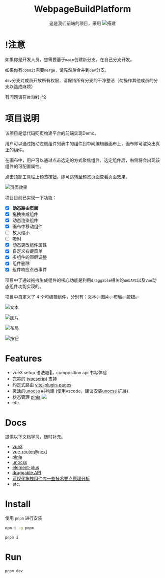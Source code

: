 <h1 align="center">WebpageBuildPlatform</h1>

<p align="center">这是我们前端的项目，采用 
<a href="https://vitejs.dev/"><img width="15" src="https://vitejs.dev/logo.svg" /></a>搭建</p>


# !注意

如果你是开发人员，您需要基于`main`创建新分支，在自己分支开发。

如果你有`commit`需要`merge`，请先然后合并到`dev`分支。

`dev`分支对成员开放所有权限，请保持所有分支的干净整洁（勿操作其他成员的分支以造成麻烦）

有问题请在`微信群`讨论

# 项目说明

该项目是低代码网页构建平台的前端实现Demo。

用户可以通过拖动左侧组件列表中的组件到中间编辑器画布上，画布即可渲染出真正的组件。

在画布中，用户可以通过点击选定的方式聚焦组件，选定组件后，右侧将会出现该组件的可配置属性。

点击顶部工具栏上预览按钮，即可跳转至预览页面查看页面效果。

![页面效果](https://user-images.githubusercontent.com/36471625/153819045-b5366fab-5ea8-4ef4-94ba-3426f794ad65.gif)

项目目前已实现一下功能：

- [x] **动态路由页面**
- [x] 拖拽生成组件
- [x] 动态渲染组件
- [x] 画布中移动组件
- [ ] 放大缩小
- [ ] 吸附
- [x] 动态更改组件属性
- [x] 自定义右键菜单
- [x] 多组件的图层调整
- [x] 组件删除
- [x] 组件响应点击事件

项目中了通过拖拽生成组件的核心功能是利用`draggable`相关的`WebAPI`以及`Vue`动态组件功能实现的。

项目中自定义了 4 个可编辑组件，分别有：<span style="text-decoration: line-through;">文本<span>、图片、布局、按钮。

![文本](https://user-images.githubusercontent.com/36471625/153820425-3efb1994-d855-4bf2-9778-624467c75af1.gif)

![图片](https://user-images.githubusercontent.com/36471625/153820711-8aa0855b-13b2-4b85-9b7d-e038e52d6cf9.gif)

![布局](https://user-images.githubusercontent.com/36471625/153821653-7f2e0a4c-d2d5-4933-8572-02144688a1ed.gif)

![按钮](https://user-images.githubusercontent.com/36471625/153821912-dfcb6436-5c1d-48f0-9f10-19ab56312484.gif)


# Features

- vue3 setup 语法糖🍬，composition api 书写体验
- 完美的 [typescript](https://www.tslang.cn/docs/home.html) 支持
- 约定式路由 [vite-plugin-pages](https://github.com/hannoeru/vite-plugin-pages)
- 灵活的[unocss](https://github.com/antfu/unocss) <img width="15" src="https://raw.githubusercontent.com/antfu/unocss/main/playground/public/icon-gray.svg" />构建 (使用vscode，建议安装[unocss](https://marketplace.visualstudio.com/items?itemName=antfu.unocss) 扩展)
- 状态管理 [pinia](https://pinia.vuejs.org/) <img width="15" src="https://pinia.vuejs.org/logo.svg" />
- etc.

# Docs

提供以下文档学习，随时补充。

- [vue3](https://staging-cn.vuejs.org/)
- [vue-router@next](https://next.router.vuejs.org/zh/)
- [pinia](https://pinia.vuejs.org/)
- [unocss](https://github.com/antfu/unocss)
- [element-plus](https://element-plus.gitee.io/zh-CN/)
- [draggable API](https://developer.mozilla.org/zh-CN/docs/Web/API/HTML_Drag_and_Drop_API/Drag_operations#draggableattribute)
- [可视化拖拽组件库一些技术要点原理分析](https://github.com/woai3c/Front-end-articles/issues/19)
- etc.

# Install
 
使用 `pnpm` 进行安装

```bash
npm i -g pnpm
```

```bash
pnpm i
```

# Run

```bash
pnpm dev
```
